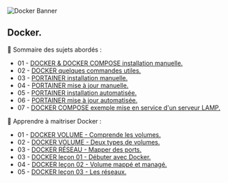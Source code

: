 ![Docker Banner](https://thingsolver.com/wp-content/uploads/docker-cover.png)

## Docker.

👋 Sommaire des sujets abordés :

- 01 - [DOCKER & DOCKER COMPOSE installation manuelle.](DOCKER-et-DOCKER-COMPOSE-Installation-manuelle.md)
- 02 - [DOCKER quelques commandes utiles.](DOCKER-Quelques-commandes-utiles.md)
- 03 - [PORTAINER installation manuelle.](PORTAINER-Installation-manuelle.md)
- 04 - [PORTAINER mise à jour manuelle.](PORTAINER-Mise-à-jour-manuelle.md)
- 05 - [PORTAINER installation automatisée.](PORTAINER-Installation-automatisée.md)
- 06 - [PORTAINER mise à jour automatisée.](PORTAINER-Mise-à-jour-automatisée.md)
- 07 - [DOCKER COMPOSE exemple mise en service d'un serveur LAMP.](DOCKER-COMPOSE-exemple-server-LAMP.md)

👋 Apprendre à maitriser Docker :

- 01 - [DOCKER VOLUME - Comprende les volumes.](DOCKER-Comprende-les-volumes.md)
- 02 - [DOCKER VOLUME - Deux types de volumes.](DOCKER-Deux-types-de-volumes.md)
- 03 - [DOCKER RÉSEAU - Mapper des ports.](DOCKER-Réseau-Mapper-des-ports.md)
- 03 - [DOCKER leçon 01 - Débuter avec Docker.](DOCKER-leçon-01.md)
- 04 - [DOCKER leçon 02 - Volume mappé et managé.](DOCKER-leçon-02.md)
- 05 - [DOCKER leçon 03 - Les réseaux.](DOCKER-leçon-03.md)
